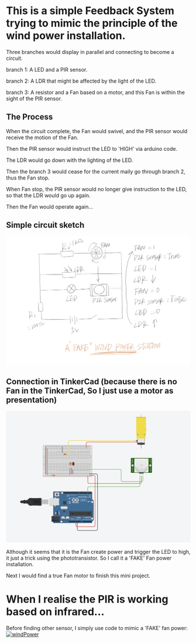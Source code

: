 # This is a simple Feedback System trying to mimic the principle of the wind power installation.

Three branches would display in parallel and connecting to become a circuit.

branch 1: A LED and a PIR sensor.

branch 2: A LDR that might be affected by the light of the LED.

branch 3: A resistor and a Fan based on a motor, and this Fan is within the sight of the PIR sensor.


## The Process

When the circuit complete, the Fan would swivel, and the PIR sensor would receive the motion of the Fan.

Then the PIR sensor would instruct the LED to 'HIGH' via arduino code.

The LDR would go down with the lighting of the LED.

Then the branch 3 would cease for the current maily go through branch 2, thus the Fan stop.

When Fan stop, the PIR sensor would no longer give instruction to the LED, so that the LDR would go up again.

Then the Fan would operate again...


## Simple circuit sketch

![Sketch](SimpleCircuit.jpg)

## Connection in TinkerCad (because there is no Fan in the TinkerCad, So I just use a motor as presentation)

![tinkercad](tinkercadConnection.png)


Although it seems that it is the Fan create power and trigger the LED to high, it just a trick using the phototransistor.
So I call it a 'FAKE' Fan power installation.

Next I would find a true Fan motor to finish this mini project.

# When I realise the PIR is working based on infrared...

Before finding other sensor, I simply use code to mimic a 'FAKE' fan power: 
[![windPower](https://res.cloudinary.com/marcomontalbano/image/upload/v1638224785/video_to_markdown/images/youtube--HfsZ038IcYg-c05b58ac6eb4c4700831b2b3070cd403.jpg)](https://youtu.be/HfsZ038IcYg "windPower")

